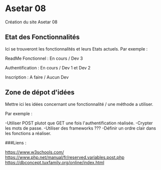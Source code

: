 # Asetar 08

Création du site Asetar 08

## **Etat des Fonctionnalités**  
Ici se trouveront les fonctionnalités et leurs Etats actuels. Par exemple :  

ReadMe Fonctionnel : En cours / Dev 3


Authentification : En cours / Dev 1 et Dev 2  


Inscription : A faire / Aucun Dev  


## **Zone de dépot d'idées**  
Mettre ici les idées concernant une fonctionnalité / une méthode a utiliser.  

Par exemple :  

-Utiliser POST plutot que GET une fois l'authentification réalisée.
-Crypter les mots de passe. 
-Utiliser des frameworks ???
-Définir un ordre clair dans les fonctions a réaliser.  

###Liens :  



https://www.w3schools.com/
https://www.php.net/manual/fr/reserved.variables.post.php
https://dbconcept.tuxfamily.org/online/index.html
